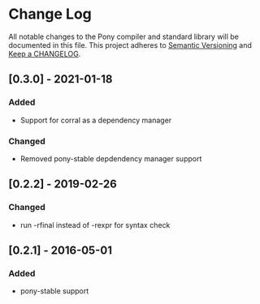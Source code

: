 # Change Log

All notable changes to the Pony compiler and standard library will be documented in this file. This project adheres to [Semantic Versioning](http://semver.org/) and [Keep a CHANGELOG](http://keepachangelog.com/).

## [0.3.0] - 2021-01-18

### Added

- Support for corral as a dependency manager

### Changed

- Removed pony-stable depdendency manager support

## [0.2.2] - 2019-02-26

### Changed

- run -rfinal instead of -rexpr for syntax check

## [0.2.1] - 2016-05-01

### Added

- pony-stable support

